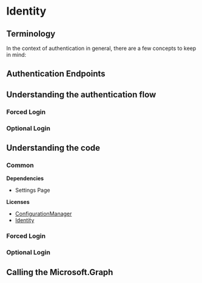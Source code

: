 ﻿# Identity

## Terminology

In the context of authentication in general, there are a few concepts to keep in mind:

## Authentication Endpoints

## Understanding the authentication flow

### Forced Login

### Optional Login

## Understanding the code

### Common

**Dependencies**

 - Settings Page

**Licenses**

 - [ConfigurationManager]()
 - [Identity]()

### Forced Login

### Optional Login

## Calling the Microsoft.Graph